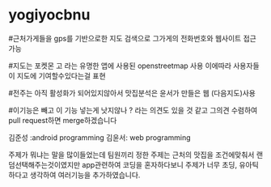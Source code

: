 # yogiyocbnu
#근처가게들을 gps를 기반으로한 지도 검색으로 그가게의 전화번호와 웹사이트 접근 가능    

#지도는 포켓몬 고 라는 유명한 앱에 사용된 openstreetmap 사용 이에따라 사용자들이 지도에 기여할수있다는걸 표현 

#전주는 아직 활성화가 되어있지않아서 맛집분석은 윤서가 만들은 웹 (다음지도)사용

#이기능은 빼고 이 기능 넣는게 낫지않나 ? 라는 의견도 있을 것 같고  그의견 수렴하여 pull request하면 merge하겠습니다 

 김준성 :android programming                     김윤서: web programming  
 
 
 
 주제가 뭐냐는 말을 많이들었는데 팀원끼리 정한 주제는 근처의 맛집을 조건에맞춰서 랜덤선택해주는것이였지만 
 app관련하여 코딩을 혼자하다보니 주제가 너무 초딩, 유아틱하다고 생각하여 여러기능을 추가하였습니다.
